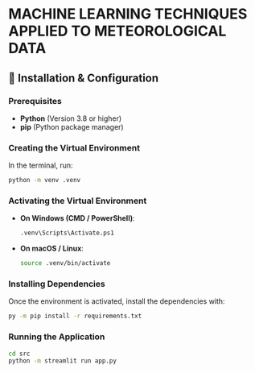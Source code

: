 # **MACHINE LEARNING TECHNIQUES APPLIED TO METEOROLOGICAL DATA**  

## **🔧 Installation & Configuration**  

### **Prerequisites**  
- **Python** (Version 3.8 or higher)  
- **pip** (Python package manager)  

### **Creating the Virtual Environment**  
In the terminal, run:  
```sh
python -m venv .venv
```  

### **Activating the Virtual Environment**  
- **On Windows (CMD / PowerShell)**:  
  ```sh
  .venv\Scripts\Activate.ps1
  ```  
- **On macOS / Linux**:  
  ```sh
  source .venv/bin/activate
  ```  

### **Installing Dependencies**  
Once the environment is activated, install the dependencies with:  
```sh
py -m pip install -r requirements.txt
```  

### **Running the Application**  
```sh
cd src
python -m streamlit run app.py
```  